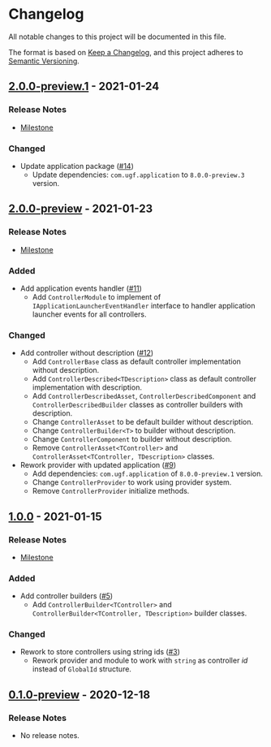 # Changelog

All notable changes to this project will be documented in this file.

The format is based on [Keep a Changelog](https://keepachangelog.com/en/1.0.0/),
and this project adheres to [Semantic Versioning](https://semver.org/spec/v2.0.0.html).

## [2.0.0-preview.1](https://github.com/unity-game-framework/ugf-module-controllers/releases/tag/2.0.0-preview.1) - 2021-01-24  

### Release Notes

- [Milestone](https://github.com/unity-game-framework/ugf-module-controllers/milestone/3?closed=1)  
    

### Changed

- Update application package ([#14](https://github.com/unity-game-framework/ugf-module-controllers/pull/14))  
    - Update dependencies: `com.ugf.application` to `8.0.0-preview.3` version.

## [2.0.0-preview](https://github.com/unity-game-framework/ugf-module-controllers/releases/tag/2.0.0-preview) - 2021-01-23  

### Release Notes

- [Milestone](https://github.com/unity-game-framework/ugf-module-controllers/milestone/2?closed=1)  
    

### Added

- Add application events handler ([#11](https://github.com/unity-game-framework/ugf-module-controllers/pull/11))  
    - Add `ControllerModule` to implement of `IApplicationLauncherEventHandler` interface to handler application launcher events for all controllers.

### Changed

- Add controller without description ([#12](https://github.com/unity-game-framework/ugf-module-controllers/pull/12))  
    - Add `ControllerBase` class as default controller implementation without description.
    - Add `ControllerDescribed<TDescription>` class as default controller implementation with description.
    - Add `ControllerDescribedAsset`, `ControllerDescribedComponent` and `ControllerDescribedBuilder` classes as controller builders with description.
    - Change `ControllerAsset` to be default builder without description.
    - Change `ControllerBuilder<T>` to builder without description.
    - Change `ControllerComponent` to builder without description.
    - Remove `ControllerAsset<TController>` and `ControllerAsset<TController, TDescription>` classes.
- Rework provider with updated application ([#9](https://github.com/unity-game-framework/ugf-module-controllers/pull/9))  
    - Add dependencies: `com.ugf.application` of `8.0.0-preview.1` version.
    - Change `ControllerProvider` to work using provider system.
    - Remove `ControllerProvider` initialize methods.

## [1.0.0](https://github.com/unity-game-framework/ugf-module-controllers/releases/tag/1.0.0) - 2021-01-15  

### Release Notes

- [Milestone](https://github.com/unity-game-framework/ugf-module-controllers/milestone/1?closed=1)  
    

### Added

- Add controller builders ([#5](https://github.com/unity-game-framework/ugf-module-controllers/pull/5))  
    - Add `ControllerBuilder<TController>` and `ControllerBuilder<TController, TDescription>` builder classes.

### Changed

- Rework to store controllers using string ids ([#3](https://github.com/unity-game-framework/ugf-module-controllers/pull/3))  
    - Rework provider and module to work with `string` as controller _id_ instead of `GlobalId` structure.

## [0.1.0-preview](https://github.com/unity-game-framework/ugf-module-controllers/releases/tag/0.1.0-preview) - 2020-12-18  

### Release Notes

- No release notes.


